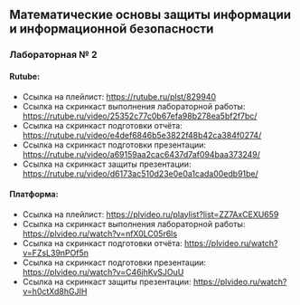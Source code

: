 ## Математические основы защиты информации и информационной безопасности
### Лабораторная № 2
#### Rutube:
- Ссылка на плейлист: https://rutube.ru/plst/829940
- Ссылка на скринкаст выполнения лабораторной работы: https://rutube.ru/video/25352c77c0b67efa98b278ea5bf2f7bc/
- Ссылка на скринкаст подготовки отчёта: https://rutube.ru/video/e4def6846b5e3822f48b42ca384f0274/
- Ссылка на скринкаст подготовки презентации: https://rutube.ru/video/a69159aa2cac6437d7af094baa373249/
- Ссылка на скринкаст защиты презентации: https://rutube.ru/video/d6173ac510d23e0e0a1cada00edb91be/
#### Платформа:
- Ссылка на плейлист: https://plvideo.ru/playlist?list=ZZ7AxCEXU659
- Ссылка на скринкаст выполнения лабораторной работы: https://plvideo.ru/watch?v=nfX0LC05r6ls
- Ссылка на скринкаст подготовки отчёта: https://plvideo.ru/watch?v=FZsL39nPOf5n
- Ссылка на скринкаст подготовки презентации: https://plvideo.ru/watch?v=C46jhKvSJOuU
- Ссылка на скринкаст защиты презентации: https://plvideo.ru/watch?v=h0ctXd8hGJIH